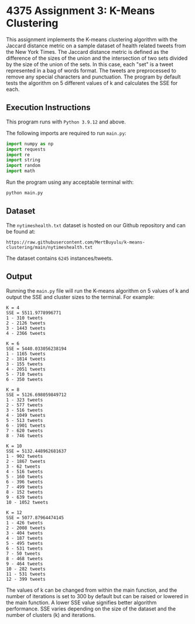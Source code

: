 # 4375 Assignment 3: K-Means Clustering

This assignment implements the K-means clustering algorithm with the Jaccard distance metric on a sample dataset of health related tweets from the New York Times. The Jaccard distance metric is defined as the difference of the sizes of the union and the intersection of two sets divided by the size of the union of the sets. In this case, each "set" is a tweet represented in a bag of words format. The tweets are preprocessed to remove any special characters and punctuation. The program by default tests the algorithm on 5 different values of k and calculates the SSE for each.

## Execution Instructions

This program runs with `Python 3.9.12` and above.

The following imports are required to run `main.py`:

```python
import numpy as np
import requests
import re
import string
import random
import math
```

Run the program using any acceptable terminal with:

```bash
python main.py
```

## Dataset

The `nytimeshealth.txt` dataset is hosted on our Github repository and can be found at:

```text
https://raw.githubusercontent.com/MertBuyulu/k-means-clustering/main/nytimeshealth.txt
```

The dataset contains `6245` instances/tweets.

## Output

Running the `main.py` file will run the K-means algorithm on 5 values of k and output the SSE and cluster sizes to the terminal. For example:

```text
K = 4
SSE = 5511.9778996771
1 - 310 tweets
2 - 2126 tweets
3 - 1443 tweets
4 - 2366 tweets

K = 6
SSE = 5440.033056238194
1 - 1165 tweets
2 - 1814 tweets
3 - 155 tweets
4 - 2051 tweets
5 - 710 tweets
6 - 350 tweets

K = 8
SSE = 5126.698059849712
1 - 323 tweets
2 - 577 tweets
3 - 516 tweets
4 - 1049 tweets
5 - 513 tweets
6 - 1901 tweets
7 - 620 tweets
8 - 746 tweets

K = 10
SSE = 5132.448962681637
1 - 902 tweets
2 - 1867 tweets
3 - 62 tweets
4 - 516 tweets
5 - 160 tweets
6 - 396 tweets
7 - 499 tweets
8 - 152 tweets
9 - 639 tweets
10 - 1052 tweets

K = 12
SSE = 5077.87964474145
1 - 426 tweets
2 - 2008 tweets
3 - 404 tweets
4 - 187 tweets
5 - 495 tweets
6 - 531 tweets
7 - 50 tweets
8 - 468 tweets
9 - 464 tweets
10 - 282 tweets
11 - 531 tweets
12 - 399 tweets
```

The values of k can be changed from within the main function, and the number of iterations is set to 300 by default but can be raised or lowered in the main function. A lower SSE value signifies better algorithm performance. SSE varies depending on the size of the dataset and the number of clusters (k) and iterations.